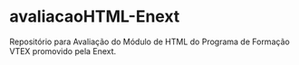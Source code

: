 # avaliacaoHTML-Enext
Repositório para Avaliação do Módulo de HTML do Programa de Formação VTEX promovido pela Enext.
